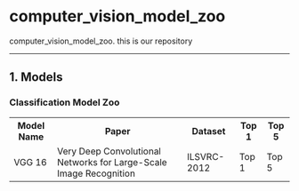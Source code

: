 # computer_vision_model_zoo
computer_vision_model_zoo.
this is our repository

---
## 1. Models
### Classification Model Zoo
<table>
    <tr>
        <th>Model Name</th>
        <th>Paper</th>
        <th>Dataset</th>
        <th>Top 1</th>
        <th>Top 5</th>
    </tr>
    <tr>
        <td>VGG 16</td><!-- Model Name !-->
        <td>Very Deep Convolutional Networks for Large-Scale Image Recognition</td><!-- Paper !-->
        <td>ILSVRC-2012</td><!-- Dataset Link !-->
        <td>Top 1</td><!-- Top 1 Performance !-->
        <td>Top 5</td><!-- Top 5 Performance !-->
    </tr>
</table>
